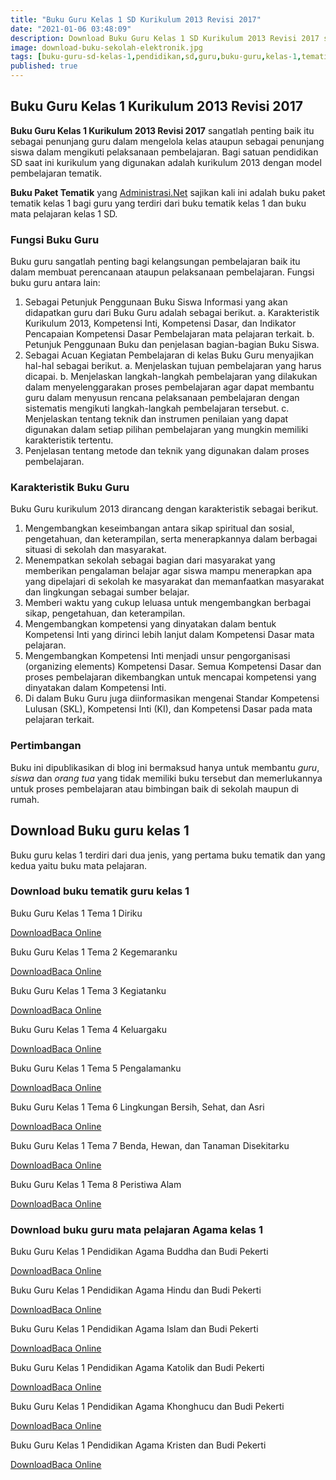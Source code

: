 ```yaml
---
title: "Buku Guru Kelas 1 SD Kurikulum 2013 Revisi 2017"
date: "2021-01-06 03:48:09"
description: Download Buku Guru Kelas 1 SD Kurikulum 2013 Revisi 2017 sebagai panduan penggunaan buku siswa, penunjang bagi guru dalam melaksanakan pembelajaran dikelas.
image: download-buku-sekolah-elektronik.jpg
tags: [buku-guru-sd-kelas-1,pendidikan,sd,guru,buku-guru,kelas-1,tematik,revisi-2017,download,buku-guru-kelas-1]
published: true
---
```


## Buku Guru Kelas 1 Kurikulum 2013 Revisi 2017
**Buku Guru Kelas 1 Kurikulum 2013 Revisi 2017** sangatlah penting baik itu sebagai penunjang guru dalam mengelola kelas ataupun sebagai penunjang siswa dalam mengikuti pelaksanaan pembelajaran. Bagi satuan pendidikan SD saat ini kurikulum yang digunakan adalah kurikulum 2013 dengan model pembelajaran tematik.

**Buku Paket Tematik** yang [Administrasi.Net](/ "Administrasi.Net") sajikan kali ini adalah buku paket tematik kelas 1 bagi guru yang terdiri dari buku tematik kelas 1 dan buku mata pelajaran kelas 1 SD.

### Fungsi Buku Guru
Buku guru sangatlah penting bagi kelangsungan pembelajaran baik itu dalam membuat perencanaan ataupun pelaksanaan pembelajaran. Fungsi buku guru antara lain:
 
1. Sebagai Petunjuk Penggunaan Buku Siswa
Informasi yang akan didapatkan guru dari Buku Guru adalah sebagai berikut.
a. Karakteristik Kurikulum 2013, Kompetensi Inti, Kompetensi Dasar, dan Indikator Pencapaian Kompetensi Dasar Pembelajaran mata pelajaran terkait.
b. Petunjuk Penggunaan Buku dan penjelasan bagian-bagian Buku Siswa.
2. Sebagai Acuan Kegiatan Pembelajaran di kelas
Buku Guru menyajikan hal-hal sebagai berikut.
a. Menjelaskan tujuan pembelajaran yang harus dicapai.
b. Menjelaskan langkah-langkah pembelajaran yang dilakukan dalam menyelenggarakan proses pembelajaran agar dapat membantu guru dalam menyusun rencana pelaksanaan pembelajaran dengan sistematis mengikuti langkah-langkah pembelajaran tersebut.
c. Menjelaskan tentang teknik dan instrumen penilaian yang dapat digunakan dalam setiap pilihan pembelajaran yang mungkin memiliki karakteristik tertentu.
3. Penjelasan tentang metode dan teknik yang digunakan dalam proses pembelajaran.

### Karakteristik Buku Guru
Buku Guru kurikulum 2013 dirancang dengan karakteristik sebagai berikut.

1. Mengembangkan keseimbangan antara sikap spiritual dan sosial, pengetahuan, dan keterampilan, serta menerapkannya dalam berbagai situasi di sekolah dan masyarakat.
2. Menempatkan sekolah sebagai bagian dari masyarakat yang memberikan pengalaman belajar agar siswa mampu menerapkan apa yang dipelajari di sekolah ke masyarakat dan memanfaatkan masyarakat dan lingkungan sebagai sumber belajar.
3. Memberi waktu yang cukup leluasa untuk mengembangkan berbagai sikap, pengetahuan, dan keterampilan.
4. Mengembangkan kompetensi yang dinyatakan dalam bentuk Kompetensi Inti yang dirinci lebih lanjut dalam Kompetensi Dasar mata pelajaran.
5. Mengembangkan Kompetensi Inti menjadi unsur pengorganisasi (organizing elements) Kompetensi Dasar. Semua Kompetensi Dasar dan proses pembelajaran dikembangkan untuk mencapai kompetensi yang dinyatakan dalam Kompetensi Inti.
6. Di dalam Buku Guru juga diinformasikan mengenai Standar Kompetensi Lulusan (SKL), Kompetensi Inti (KI), dan Kompetensi Dasar pada mata pelajaran terkait. 

### Pertimbangan
Buku ini dipublikasikan di blog ini bermaksud hanya untuk membantu _guru_, _siswa_ dan _orang tua_ yang tidak memiliki buku tersebut dan memerlukannya untuk proses pembelajaran atau bimbingan baik di sekolah maupun di rumah.

## Download Buku guru kelas 1
Buku guru kelas 1 terdiri dari dua jenis, yang pertama buku tematik dan yang kedua yaitu buku mata pelajaran.

### Download buku tematik guru kelas 1
Buku Guru Kelas 1 Tema 1 Diriku
<p class="center"><a class="button download" href="https://docs.google.com/uc?export=download&id=1yItE4nrZpn7lcixHIQ3tra8DjIc0hlEI"  target="_blank" title="Download Buku Guru Tema 1 Diriku">Download</a><a class="button demo open-dialog" href="https://drive.google.com/file/d/1yItE4nrZpn7lcixHIQ3tra8DjIc0hlEI/preview" Title="Baca Online Buku Guru Tema 1 Diriku" >Baca Online</a></p>
Buku Guru Kelas 1 Tema 2 Kegemaranku
<p class="center"><a class="button download" href="https://docs.google.com/uc?export=download&id=1Rd84s2KGuE_oGgYdV0BMuvdDg9w9yQ6F"  target="_blank" title="Download Buku Guru Tema 2 Kegemaranku">Download</a><a class="button demo open-dialog" href="https://drive.google.com/file/d/1Rd84s2KGuE_oGgYdV0BMuvdDg9w9yQ6F/preview" Title="Baca Online Buku Guru Tema 2 Kegemaranku" >Baca Online</a></p>
Buku Guru Kelas 1 Tema 3 Kegiatanku
<p class="center"><a class="button download" href="https://docs.google.com/uc?export=download&id=1XAs8Vj1Z2XJ28CCHGEQPzzEfXjmJlvuX"  target="_blank" title="Download Buku Guru Tema 3 Kegiatanku">Download</a><a class="button demo open-dialog" href="https://drive.google.com/file/d/1XAs8Vj1Z2XJ28CCHGEQPzzEfXjmJlvuX/preview" Title="Baca Online Buku Guru Tema 3 Kegiatanku" >Baca Online</a></p>
Buku Guru Kelas 1 Tema 4 Keluargaku 
<p class="center"><a class="button download" href="https://docs.google.com/uc?export=download&id=144pR6YyXOXingqW2d7_TWyyYQcuLBo6b"  target="_blank" title="Download Buku Guru Tema 4 Keluargaku ">Download</a><a class="button demo open-dialog" href="https://drive.google.com/file/d/144pR6YyXOXingqW2d7_TWyyYQcuLBo6b/preview" Title="Baca Online Buku Guru Tema 4 Keluargaku " >Baca Online</a></p>
Buku Guru Kelas 1 Tema 5 Pengalamanku 
<p class="center"><a class="button download" href="https://docs.google.com/uc?export=download&id=1QyLbLFYtDZ_v6zHffCYBIP2NRWwA2lIJ"  target="_blank" title="Download Buku Guru Tema 5 Pengalamanku ">Download</a><a class="button demo open-dialog" href="https://drive.google.com/file/d/1QyLbLFYtDZ_v6zHffCYBIP2NRWwA2lIJ/preview" Title="Baca Online Buku Guru Tema 5 Pengalamanku " >Baca Online</a></p>
Buku Guru Kelas 1 Tema 6 Lingkungan Bersih, Sehat, dan Asri
<p class="center"><a class="button download" href="https://docs.google.com/uc?export=download&id=1T_5aHZ2h8eBiZoWNrS010yKXXvoW6uKQ"  target="_blank" title="Download Buku Guru Tema 6 Lingkungan Bersih, Sehat, dan Asri">Download</a><a class="button demo open-dialog" href="https://drive.google.com/file/d/1T_5aHZ2h8eBiZoWNrS010yKXXvoW6uKQ/preview" Title="Baca Online Buku Guru Tema 6 Lingkungan Bersih, Sehat, dan Asri" >Baca Online</a></p>
Buku Guru Kelas 1 Tema 7 Benda, Hewan, dan Tanaman Disekitarku 
<p class="center"><a class="button download" href="https://docs.google.com/uc?export=download&id=1eYjPnuzErwZEQbzbrphSg4MIbSyRs3Qq"  target="_blank" title="Download Buku Guru Tema 7 Benda, Hewan, dan Tanaman Disekitarku ">Download</a><a class="button demo open-dialog" href="https://drive.google.com/file/d/1eYjPnuzErwZEQbzbrphSg4MIbSyRs3Qq/preview" Title="Baca Online Buku Guru Tema 7 Benda, Hewan, dan Tanaman Disekitarku" >Baca Online</a></p>
Buku Guru Kelas 1 Tema 8 Peristiwa Alam 
<p class="center"><a class="button download" href="https://docs.google.com/uc?export=download&id=1GhKFzibqNgHRHG0xmvXAS5ZBZA__e7zm"  target="_blank" title="Download Buku Guru Tema 8 Peristiwa Alam">Download</a><a class="button demo open-dialog" href="https://drive.google.com/file/d/1GhKFzibqNgHRHG0xmvXAS5ZBZA__e7zm/preview" Title="Baca Online Buku Guru Tema 8 Peristiwa Alam" >Baca Online</a></p>

### Download buku guru mata pelajaran Agama kelas 1
Buku Guru Kelas 1 Pendidikan Agama Buddha dan Budi Pekerti 
<p class="center"><a class="button download" href="https://docs.google.com/uc?export=download&id=1kho8V4Ljxq9MLUVdOBRwqda22HaSA8id"  target="_blank" title="Download Buku Guru Pendidikan Agama Buddha dan Budi Pekerti">Download</a><a class="button demo open-dialog" href="https://drive.google.com/file/d/1kho8V4Ljxq9MLUVdOBRwqda22HaSA8id/preview" Title="Baca Online Buku Guru Pendidikan Agama Buddha dan Budi Pekerti" >Baca Online</a></p>
Buku Guru Kelas 1 Pendidikan Agama Hindu dan Budi Pekerti
<p class="center"><a class="button download" href="https://docs.google.com/uc?export=download&id=1xvLhFwxsf2LuHjIuMkn4-G20nkBuNllm"  target="_blank" title="Download Buku Guru Pendidikan Agama Hindu dan Budi Pekerti">Download</a><a class="button demo open-dialog" href="https://drive.google.com/file/d/1xvLhFwxsf2LuHjIuMkn4-G20nkBuNllm/preview" Title="Baca Online Buku Guru Pendidikan Agama Hindu dan Budi Pekerti" >Baca Online</a></p>
Buku Guru Kelas 1 Pendidikan Agama Islam dan Budi Pekerti 
<p class="center"><a class="button download" href="https://docs.google.com/uc?export=download&id=1IaV4UwdwlTlLjp1ImvvnsS5JynClgCIc"  target="_blank" title="Download Buku Guru Pendidikan Agama Islam dan Budi Pekerti">Download</a><a class="button demo open-dialog" href="https://drive.google.com/file/d/1IaV4UwdwlTlLjp1ImvvnsS5JynClgCIc/preview" Title="Baca Online Buku Guru Pendidikan Agama Islam dan Budi Pekerti" >Baca Online</a></p>
Buku Guru Kelas 1 Pendidikan Agama Katolik dan Budi Pekerti 
<p class="center"><a class="button download" href="https://docs.google.com/uc?export=download&id=1CAzNLRuLE9cRcA0TGi3YXM5uUM0hBEM8"  target="_blank" title="Download Buku Guru Pendidikan Agama Katolik dan Budi Pekerti">Download</a><a class="button demo open-dialog" href="https://drive.google.com/file/d/1CAzNLRuLE9cRcA0TGi3YXM5uUM0hBEM8/preview" Title="Baca Online Buku Guru Pendidikan Agama Katolik dan Budi Pekerti" >Baca Online</a></p>
Buku Guru Kelas 1 Pendidikan Agama Khonghucu dan Budi Pekerti 
<p class="center"><a class="button download" href="https://docs.google.com/uc?export=download&id=1rd2TNYEMxuX6oBzOyqU4MMCVNZen35qo"  target="_blank" title="Download Buku Guru Pendidikan Agama Khonghucu dan Budi Pekerti ">Download</a><a class="button demo open-dialog" href="https://drive.google.com/file/d/1rd2TNYEMxuX6oBzOyqU4MMCVNZen35qo/preview" Title="Baca Online Buku Guru Pendidikan Agama Khonghucu dan Budi Pekerti ">Baca Online</a></p>
Buku Guru Kelas 1 Pendidikan Agama Kristen dan Budi Pekerti 
<p class="center"><a class="button download" href="https://docs.google.com/uc?export=download&id=1z_IbsHhN7ubbg6e9xT0B2dzBv3p_t5u0"  target="_blank" title="Download Buku Guru Pendidikan Agama Kristen dan Budi Pekerti">Download</a><a class="button demo open-dialog" href="https://drive.google.com/file/d/1z_IbsHhN7ubbg6e9xT0B2dzBv3p_t5u0/preview" Title="Baca Online Pendidikan Agama Kristen dan Budi Pekerti" >Baca Online</a></p>